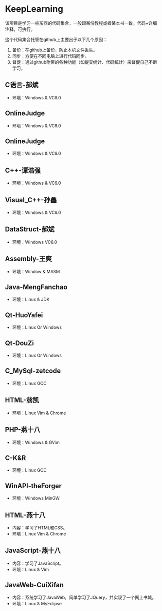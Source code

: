 # KeepLearning
该项目是学习一些东西的代码集合，一般跟某份教程或者某本书一致。代码+详细注释，可执行。

这个代码集合托管在github上主要出于以下几个原因：
1. 备份：在github上备份，防止本机文件丢失。
2. 同步：方便在不同电脑上进行代码同步。
3. 督促：通过github附带的各种功能（如提交统计、代码统计）来督促自己不断学习。


## C语言-郝斌
* 环境：Windows & VC6.0

## OnlineJudge
* 环境：Windows & VC6.0

## OnlineJudge
* 环境：Windows & VC6.0

## C++-谭浩强
* 环境：Windows & VC6.0

## Visual_C++-孙鑫
* 环境：Windows & VC6.0

## DataStruct-郝斌
* 环境：Windows VC6.0

## Assembly-王爽
* 环境：Window & MASM

## Java-MengFanchao
* 环境：Linux & JDK

## Qt-HuoYafei
* 环境：Linux Or Windows

## Qt-DouZi
* 环境：Linux Or Windows

## C_MySql-zetcode
* 环境：Linux GCC

## HTML-翁凯
* 环境：Linux Vim & Chrome

## PHP-燕十八
* 环境：Windows & GVim

## C-K&R
* 环境：Linux GCC

## WinAPI-theForger
* 环境：Windows MinGW

## HTML-燕十八
* 内容：学习了HTML和CSS。
* 环境：Linux Vim & Chrome

## JavaScript-燕十八
* 内容：学习了JavaScript。
* 环境：Linux & Vim

## JavaWeb-CuiXifan
* 内容：系统学习了JavaWeb，简单学习了JQuery，并实现了一个网上书城。
* 环境：Linux & MyEclipse
